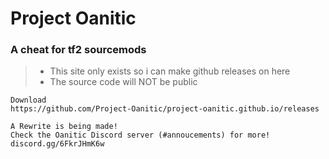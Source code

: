 # Project Oanitic
### A cheat for tf2 sourcemods
> - This site only exists so i can make github releases on here
> - The source code will NOT be public
```
Download
https://github.com/Project-Oanitic/project-oanitic.github.io/releases
```
```
A Rewrite is being made!
Check the Oanitic Discord server (#annoucements) for more!
discord.gg/6FkrJHmK6w
```
